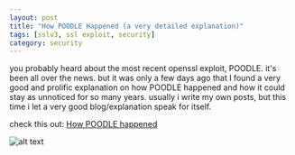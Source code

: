 ```yaml
---
layout: post
title: "How POODLE Happened (a very detailed explanation)"
tags: [sslv3, ssl exploit, security]
category: security
---
```


you probably heard about the most recent openssl exploit, POODLE. it's been all over the news. but it was only a few days ago that I found a very good and prolific explanation on how POODLE happened and how it could stay as unnoticed for so many years.
usually i write my own posts, but this time i let a very good blog/explanation speak for itself.

<!--more-->

check this out:
[How POODLE happened](https://www.dfranke.us/posts/2014-10-14-how-poodle-happened.html "How POODLE happened")

![alt text](https://lh3.googleusercontent.com/-7SFOFq2KpCE/VD7I-CBZusI/AAAAAAAABKA/QdOhX4M_QuI/w313-h320-no/15.10.14%2B-%2B1)


